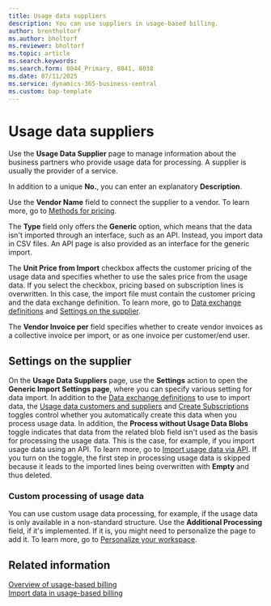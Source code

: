 ```yaml
---
title: Usage data suppliers
description: You can use suppliers in usage-based billing.
author: brentholtorf
ms.author: bholtorf
ms.reviewer: bholtorf
ms.topic: article
ms.search.keywords: 
ms.search.form: 8044_Primary, 8041, 8038
ms.date: 07/11/2025
ms.service: dynamics-365-business-central
ms.custom: bap-template
---
```


# Usage data suppliers

Use the **Usage Data Supplier** page to manage information about the business partners who provide usage data for processing. A supplier is usually the provider of a service.

In addition to a unique **No.**, you can enter an explanatory **Description**.

Use the **Vendor Name** field to connect the supplier to a vendor. To learn more, go to [Methods for pricing](../processing-usage-data/imports-processing.md#methods-for-pricing).

The **Type** field only offers the **Generic** option, which means that the data isn't imported through an interface, such as an API. Instead, you import data in CSV files. An API page is also provided as an interface for the generic import.

The **Unit Price from Import** checkbox affects the customer pricing of the usage data and specifies whether to use the sales price from the usage data. If you select the checkbox, pricing based on subscription lines is overwritten. In this case, the import file must contain the customer pricing and the data exchange definition. To learn more, go to [Data exchange definitions](dataexchangedefinitions.md) and [Settings on the supplier](#settings-on-the-supplier).

The **Vendor Invoice per** field specifies whether to create vendor invoices as a collective invoice per import, or as one invoice per customer/end user.

## Settings on the supplier

On the **Usage Data Suppliers** page, use the **Settings** action to open the **Generic Import Settings page**, where you can specify various setting for data import. In addition to the [Data exchange definitions](dataexchangedefinitions.md) to use to import data, the [Usage data customers and suppliers](customers-subscriptions.md#usage-data-customers-and-suppliers) and [Create Subscriptions](customers-subscriptions.md#usage-data-subscriptions) toggles control whether you automatically create this data when you process usage data. In addition, the **Process without Usage Data Blobs** toggle indicates that data from the related blob field isn't used as the basis for processing the usage data. This is the case, for example, if you import usage data using an API. To learn more, go to [Import usage data via API](../processing-usage-data/imports-processing.md#import-usage-data-via-an-api). If you turn on the toggle, the first step in processing usage data is skipped because it leads to the imported lines being overwritten with **Empty** and thus deleted.

### Custom processing of usage data

You can use custom usage data processing, for example, if the usage data is only available in a non-standard structure. Use the **Additional Processing** field, if it's implemented. If it is, you might need to personalize the page to add it. To learn more, go to [Personalize your workspace](../../ui-personalization-user.md).

## Related information

[Overview of usage-based billing](../welcome.md)  
[Import data in usage-based billing](../processing-usage-data/imports-processing.md)  
